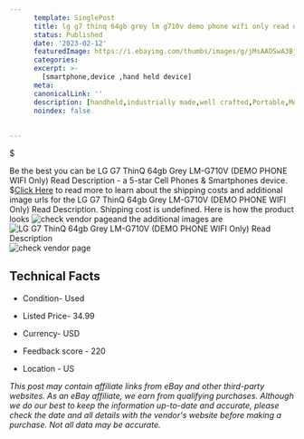 ```yaml
---
      template: SinglePost
      title: lg g7 thinq 64gb grey lm g710v demo phone wifi only read description
      status: Published
      date: '2023-02-12'
      featuredImage: https://i.ebayimg.com/thumbs/images/g/jMsAAOSwA3Bjj5Au/s-l225.jpg
      categories: 
      excerpt: >-
        [smartphone,device ,hand held device]
      meta:
      canonicalLink: ''
      description: [handheld,industrially made,well crafted,Portable,Mobile,Compact,Convenient,Lightweight,Maneuverable,Man-portable,Miniature,Carriable,Hand-held,Light,Holdable,Transportable,Mobile device,Pocket-sized,On-the-go,Wireless,Cordless,Compact size,Convenient size, smartphone,device ,hand held device]
      noindex: false
      
        
---
```

$

Be the best you can be  LG G7 ThinQ 64gb Grey LM-G710V (DEMO PHONE WIFI Only) Read Description - a 5-star Cell Phones & Smartphones device.
$[Click Here](https://www.ebay.com/itm/295396262510?hash=item44c6fd426e%3Ag%3AjMsAAOSwA3Bjj5Au&mkevt=1&mkcid=1&mkrid=711-53200-19255-0&campid=%253CePNCampaignId%253E&customid=%253CreferenceId%253E&toolid=10049) to read more to learn about the shipping costs and additional image urls for the LG G7 ThinQ 64gb Grey LM-G710V (DEMO PHONE WIFI Only) Read Description. Shipping cost is undefined. Here is how the product looks ![check vendor page](https://i.ebayimg.com/thumbs/images/g/jMsAAOSwA3Bjj5Au/s-l225.jpg)and the additional images are![LG G7 ThinQ 64gb Grey LM-G710V (DEMO PHONE WIFI Only) Read Description](https://i.ebayimg.com/images/g/jMsAAOSwA3Bjj5Au/s-l960.jpg)![check vendor page](https://origin-galleryplus.ebayimg.com/ws/web/295396262510_2_0_1/225x225.jpg,https://origin-galleryplus.ebayimg.com/ws/web/295396262510_3_0_1/225x225.jpg,https://origin-galleryplus.ebayimg.com/ws/web/295396262510_4_0_1/225x225.jpg,https://origin-galleryplus.ebayimg.com/ws/web/295396262510_5_0_1/225x225.jpg,https://origin-galleryplus.ebayimg.com/ws/web/295396262510_6_0_1/225x225.jpg,https://origin-galleryplus.ebayimg.com/ws/web/295396262510_7_0_1/225x225.jpg)



 ## Technical Facts 



     
      

 - Condition- Used 


      

 - Listed Price- 34.99 


      

 - Currency- USD 


      

 - Feedback score - 220 


      

 - Location - US 


      
      

 *_This post may contain affiliate links from eBay and other third-party websites. As an eBay affiliate, we earn from qualifying purchases. Although we do our best to keep the information up-to-date and accurate, please check the date and all details with the vendor's website before making a purchase. Not all data may be accurate._*







